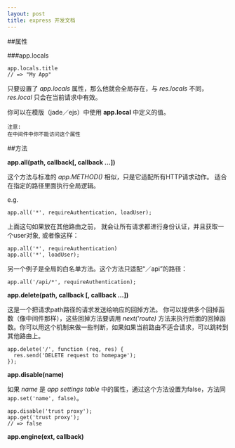 ```yaml
---
layout: post
title: express 开发文档
---
```


##属性

###app.locals

```
app.locals.title
// => "My App"
```

只要设置了 *app.locals* 属性，那么他就会全局存在，与 *res.locals* 不同， *res.local* 只会在当前请求中有效。

你可以在模版（jade／ejs）中使用 **app.local** 中定义的值。

```
注意:
在中间件中你不能访问这个属性
```

##方法

**app.all(path, callback[, callback ...])**

这个方法与标准的 *app.METHOD()* 相似，只是它适配所有HTTP请求动作。
适合在指定的路径里面执行全局逻辑。

e.g. 

```
app.all('*', requireAuthentication, loadUser);
```

上面这句如果放在其他路由之前， 就会让所有请求都进行身份认证，并且获取一个user对象,
或者像这样：

```
app.all('*', requireAuthentication)
app.all('*', loadUser);
```

另一个例子是全局的白名单方法。这个方法只适配“／api”的路径：

```
app.all('/api/*', requireAuthentication);
```

**app.delete(path, callback [, callback ...])**

这是一个把请求path路径的请求发送给响应的回掉方法。
你可以提供多个回掉函数（像中间件那样），这些回掉方法要调用 *next('route)* 方法来执行后面的回掉函数。你可以用这个机制来做一些判断，如果如果当前路由不适合请求，可以跳转到其他路由上。

```
app.delete('/', function (req, res) {
  res.send('DELETE request to homepage');
});
```
**app.disable(name)**

如果 *name* 是 *app settings table* 中的属性，通过这个方法设置为false，方法同 `app.set('name', false)`。

```
app.disable('trust proxy');
app.get('trust proxy');
// => false
```

**app.engine(ext, callback)**





